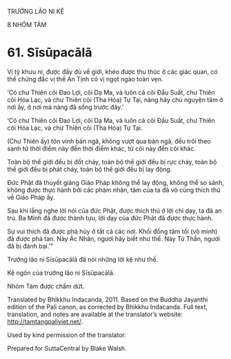 TRƯỞNG LÃO NI KỆ

8 NHÓM TÁM

# 61\. Sīsūpacālā

Vị tỳ khưu ni, được đầy đủ về giới, khéo được thu thúc ở các giác quan, có thể chứng đắc vị thế An Tịnh có vị ngọt ngào toàn vẹn.

‘Có chư Thiên cõi Đao Lợi, cõi Dạ Ma, và luôn cả cõi Đẩu Suất, chư Thiên cõi Hóa Lạc, và chư Thiên cõi (Tha Hóa) Tự Tại, nàng hãy chú nguyện tâm ở nơi ấy, ở nơi mà nàng đã sống trước đây.’

‘Có chư Thiên cõi Đao Lợi, cõi Dạ Ma, và luôn cả cõi Đẩu Suất, chư Thiên cõi Hóa Lạc, và chư Thiên cõi (Tha Hóa) Tự Tại.

(Chư Thiên ấy) tôn vinh bản ngã, không vượt qua bản ngã, đều trôi theo sanh tử thời điểm này đến thời điểm khác, từ cõi này đến cõi khác.

Toàn bộ thế giới đều bị đốt cháy, toàn bộ thế giới đều bị rực cháy, toàn bộ thế giới đều bị phát cháy, toàn bộ thế giới đều bị lay động.

Đức Phật đã thuyết giảng Giáo Pháp không thể lay động, không thể so sánh, không được thực hành bởi các phàm nhân, tâm của ta đã vô cùng thích thú về Giáo Pháp ấy.

Sau khi lắng nghe lời nói của đức Phật, được thích thú ở lời chỉ dạy, ta đã an trú. Ba Minh đã được thành tựu, lời dạy của đức Phật đã được thực hành.

Sự vui thích đã được phá hủy ở tất cả các nơi. Khối đống tăm tối (vô minh) đã được phá tan. Này Ác Nhân, ngươi hãy biết như thế. Này Tử Thần, ngươi đã bị đánh bại.’”

Trưởng lão ni Sīsūpacālā đã nói những lời kệ như thế.

Kệ ngôn của trưởng lão ni Sīsūpacālā.

Nhóm Tám được chấm dứt.

Translated by Bhikkhu Indacanda, 2011. Based on the Buddha Jayanthi edition of the Pali canon, as corrected by Bhikkhu Indacanda. Full text, translation, and notes are available at the translator’s website: http://tamtangpaliviet.net/.

Used by kind permission of the translator.

Prepared for SuttaCentral by Blake Walsh.